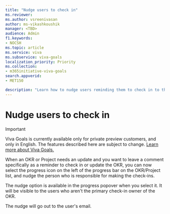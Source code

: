 ```yaml
---
title: "Nudge users to check in"
ms.reviewer: 
ms.author: vsreenivasan
author: ms-vikashkoushik
manager: <TBD>
audience: Admin
f1.keywords:
- NOCSH
ms.topic: article
ms.service: viva
ms.subservice: viva-goals
localization_priority: Priority
ms.collection:  
- m365initiative-viva-goals
search.appverid:
- MET150

description: "Learn how to nudge users reminding them to check in to their OKRs?"
---
```


# Nudge users to check in

> [!IMPORTANT]
> Viva Goals is currently available only for private preview customers, and only in English. The features described here are subject to change. [Learn more about Viva Goals.](https://go.microsoft.com/fwlink/?linkid=2189933)

When an OKR or Project needs an update and you want to leave a comment specifically as a reminder to check in or update the OKR, you can now select the progress icon on the left of the progress bar on the OKR/Project list, and nudge the person who is responsible for making the check-ins.

The nudge option is available in the progress popover when you select it. It will be visible to the users who aren't the primary check-in owner of the OKR.

The nudge will go out to the user's email.
